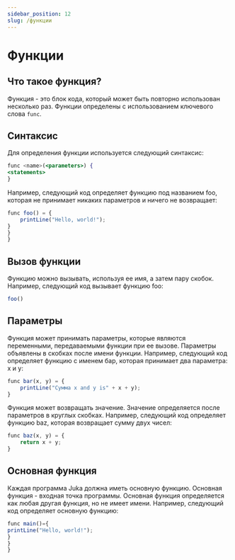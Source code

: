 ```yaml
---
sidebar_position: 12
slug: /функции
---
```


# Функции

## Что такое функция?

Функция - это блок кода, который может быть повторно использован несколько раз. Функции определены с использованием ключевого слова `func`.

## Синтаксис

Для определения функции используется следующий синтаксис:

```jsx
func <name>(<parameters>) {
<statements>
}
```

Например, следующий код определяет функцию под названием foo, которая не принимает никаких параметров и ничего не возвращает:

```jsx
func foo() = {
    printLine("Hello, world!");
}
}
}
```

## Вызов функции

Функцию можно вызывать, используя ее имя, а затем пару скобок. Например, следующий код вызывает функцию foo:
```jsx
foo()
```

## Параметры
Функция может принимать параметры, которые являются переменными, передаваемыми функции при ее вызове. Параметры объявлены в скобках после имени функции. Например, следующий код определяет функцию с именем бар, которая принимает два параметра: x и y:

```jsx
func bar(x, y) = {
    printLine("Сумма x and y is" + x + y);
}
```

Функция может возвращать значение. Значение определяется после параметров в круглых скобках. Например, следующий код определяет функцию baz, которая возвращает сумму двух чисел:

```jsx
func baz(x, y) = {
    return x + y;
}
```

## Основная функция

Каждая программа Juka должна иметь основную функцию. Основная функция - входная точка программы. Основная функция определяется как любая другая функция, но не имеет имени. Например, следующий код определяет основную функцию:

```jsx
func main()={
printLine("Hello, world!");
}
}
}
```


